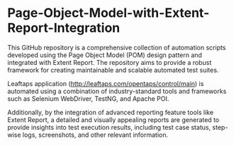 # Page-Object-Model-with-Extent-Report-Integration
This GitHub repository is a comprehensive collection of automation scripts developed using the Page Object Model (POM) design pattern and integrated with Extent Report. The repository aims to provide a robust framework for creating maintainable and scalable automated test suites. 

Leaftaps application (http://leaftaps.com/opentaps/control/main) is automated using a combination of industry-standard tools and frameworks such as Selenium WebDriver, TestNG, and Apache POI.

Additionally, by the integration of advanced reporting feature tools like Extent Report, a detailed and visually appealing reports are generated to provide insights into test execution results, including test case status, step-wise logs, screenshots, and other relevant information.
